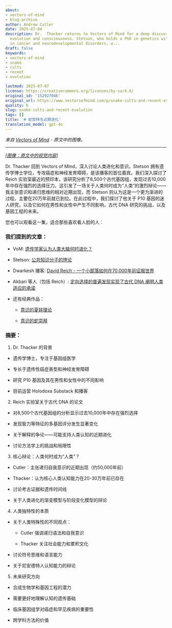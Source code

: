 ```yaml
---
about:
- vectors-of-mind
- blog-archive
author: Andrew Cutler
date: 2025-07-04
description: Dr.  Thacker returns to Vectors of Mind for a deep discussion about human
  evolution and consciousness. Stetson, who holds a PhD in genetics with expertise
  in cancer and neurodevelopmental disorders, w...
draft: false
keywords:
- vectors-of-mind
- snake
- cults
- recent
- evolution

lastmod: 2025-07-07
license: https://creativecommons.org/licenses/by-sa/4.0/
original_id: '152927046'
original_url: https://www.vectorsofmind.com/p/snake-cults-and-recent-evolution
quality: 6
slug: snake-cults-and-recent-evolution
tags: []
title: '# 蛇崇拜与近期进化'
translation_model: gpt-4o
---
```


*来自 [Vectors of Mind](https://www.vectorsofmind.com/p/snake-cults-and-recent-evolution) - 原文中的图像。*

---

[*[图像：原文中的视觉内容]*](https://substackcdn.com/image/fetch/$s_!7jEs!,f_auto,q_auto:good,fl_progressive:steep/https%3A%2F%2Fsubstack-post-media.s3.amazonaws.com%2Fpublic%2Fimages%2F136d334f-e227-49f5-b3cb-e4b558622f83_1792x1024.heic)

Dr. Thacker 回到 Vectors of Mind，深入讨论人类进化和意识。Stetson 拥有遗传学博士学位，专攻癌症和神经发育障碍，是该播客的首位嘉宾。我们深入探讨了 Reich 实验室最近的预印本，该研究分析了8,500个古代基因组，发现过去10,000年中存在强烈的选择压力。这引发了一场关于人类何时成为“人类”的激烈辩论——我主张意识和递归思维的相对近期出现，而 Stetson 则认为这是一个更为渐进的过程，主要在20万年前就已到位。在此过程中，我们探讨了他关于 P10 基因的迷人研究，以及它如何在男性和女性中产生不同影响，古代 DNA 研究的挑战，以及基因工程的未来。

您也可以观看这一集，适合那些喜欢看人脸的人：

### 我们提到的文章：

  * VoM: [遗传学家认为人类大脑何时进化？](https://www.vectorsofmind.com/p/when-do-geneticists-believe-the-human)

  * Stetson: [公共知识分子的悖论](https://stetson.substack.com/p/the-public-intellectual-paradox)

  * Dwarkesh 播客: [David Reich - 一个小部落如何在70,000年前征服世界](https://www.dwarkeshpatel.com/p/david-reich)

  * Akbari 等人（包括 Reich）: [定向选择的普遍发现实现了古代 DNA 阐明人类适应的承诺](https://www.biorxiv.org/content/10.1101/2024.09.14.613021v1.supplementary-material)

  * 还有经典作品：

    * [意识的夏娃理论](https://www.google.com/search?client=safari&rls=en&q=eve+theory+of+consciousness+v3&ie=UTF-8)

    * [意识的蛇崇拜](https://www.vectorsofmind.com/p/the-snake-cult-of-consciousness)

### 摘要：

  1. Dr. Thacker 的背景

  * 遗传学博士，专注于基因组医学

  * 专长于遗传性癌症表型和神经发育障碍

  * 研究 P10 基因及其在男性和女性中的不同影响

  * 目前运营 Holodoxa Substack 和播客

  2. Reich 实验室关于古代 DNA 的论文

  * 对8,500个古代基因组的分析显示过去10,000年中存在强烈选择

  * 发现智力等特征的多基因评分发生显著变化

  * 关于解释的争论——可能支持人类认知的近期进化

  * 讨论方法学上的挑战和局限性

  3. 核心辩论：人类何时成为“人类”？

  * Cutler：主张递归自我意识的近期出现（约50,000年前）

  * Thacker：认为核心人类认知能力在20-30万年前已存在

  * 讨论考古证据和遗传时间线

  * 关于人类进化的渐变模型与阶段变化模型的辩论

  4. 人类独特性的本质

  * 关于人类特殊性的不同观点：

    * Cutler 强调递归语法和自我意识

    * Thacker 关注社会能力和累积文化

  * 讨论符号思维和语言能力

  * 关于尼安德特人认知能力的辩论

  5. 未来研究方向

  * 合成生物学和基因工程的潜力

  * 需要更好地理解认知的遗传基础

  * 临床基因组学对癌症和罕见疾病的重要性

  * 跨学科方法的价值